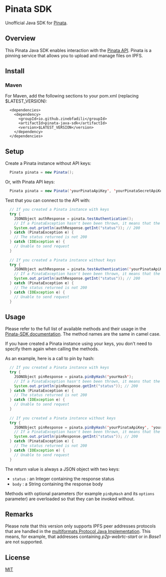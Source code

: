 # Pinata SDK

Unofficial Java SDK for [Pinata](https://pinata.cloud).

## Overview

This Pinata Java SDK enables interaction with the [Pinata API](https://pinata.cloud/documentation#GettingStarted).
Pinata is a pinning service that allows you to upload and manage files on IPFS.

## Install

### Maven

For Maven, add the following sections to your pom.xml (replacing $LATEST_VERSION):
```
  <dependencies>
    <dependency>
      <groupId>io.github.zinebfadili</groupId>
      <artifactId>pinata-java-sdk</artifactId>
      <version>$LATEST_VERSION</version>
    </dependency>
  </dependencies>
```

## Setup

Create a Pinata instance without API keys:
```Java
  Pinata pinata = new Pinata();
```
Or, with Pinata API keys:
```Java
  Pinata pinata = new Pinata('yourPinataApiKey', 'yourPinataSecretApiKey');
```
Test that you can connect to the API with:
```Java
  // If you created a Pinata instance with keys
  try {
    JSONObject authResponse = pinata.testAuthentication();
    // If a PinataException hasn't been been thrown, it means that the status is 200  
    System.out.println(authResponse.getInt("status")); // 200
  } catch (PinataException e) {
    // The status returned is not 200
  } catch (IOException e) {
    // Unable to send request
  }
  
  // If you created a Pinata instance without keys
  try {
    JSONObject authResponse = pinata.testAuthentication('yourPinataApiKey', 'yourPinataSecretApiKey');
    // If a PinataException hasn't been been thrown, it means that the status is 200  
    System.out.println(authResponse.getInt("status")); // 200
  } catch (PinataException e) {
    // The status returned is not 200
  } catch (IOException e) {
    // Unable to send request
  }
```
## Usage

Please refer to the full list of available methods and their usage in the [Pinata-SDK documentation](https://github.com/PinataCloud/Pinata-SDK/blob/master/README.md). The method names are the same in camel case.

If you have created a Pinata instance using your keys, you don't need to specify them again when calling the methods.

As an example, here is a call to pin by hash:
```Java
  // If you created a Pinata instance with keys
  try {
    JSONObject pinResponse = pinata.pinByHash('yourHash');
    // If a PinataException hasn't been been thrown, it means that the status is 200  
    System.out.println(pinResponse.getInt("status")); // 200
  } catch (PinataException e) {
    // The status returned is not 200
  } catch (IOException e) {
    // Unable to send request
  }
  
  // If you created a Pinata instance without keys
  try {
    JSONObject pinResponse = pinata.pinByHash('yourPinataApiKey', 'yourPinataSecretApiKey', 'yourHash');
    // If a PinataException hasn't been been thrown, it means that the status is 200  
    System.out.println(pinResponse.getInt("status")); // 200
  } catch (PinataException e) {
    // The status returned is not 200
  } catch (IOException e) {
    // Unable to send request
  }
```

The return value is always a JSON object with two keys:
 * `status` : an Integer containing the response status
 * `body` : a String containing the response body

Methods with optional parameters (for example `pinByHash` and its `options` parameter) are overloaded so that they can be invoked without.

## Remarks

Please note that this version only supports IPFS peer addresses protocols that are handled in the [multiformats Protocol Java Implementation](https://github.com/multiformats/java-multiaddr).
This means, for example, that addresses containing *p2p-webrtc-start* or in *Base1* are not supported.

## License

[MIT](LICENSE)